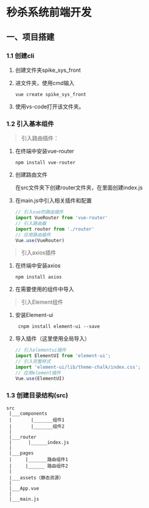 # 秒杀系统前端开发

## 一、项目搭建

### 1.1 创建cli

1. 创建文件夹spike_sys_front

2. 进文件夹，使用cmd输入

   ````shell
   vue create spike_sys_front
   ````

3. 使用vs-code打开该文件夹。

### 1.2 引入基本组件

> 引入路由插件：

1. 在终端中安装vue-router

   ````shell
   npm install vue-router
   ````

2. 创建路由文件

   在src文件夹下创建router文件夹，在里面创建index.js

3. 在main.js中引入相关插件和配置

   `````js
   // 引入vue的路由插件
   import VueRouter from 'vue-router'
   // 引入路由器
   import router from './router'
   // 应用路由插件
   Vue.use(VueRouter)
   `````

> 引入axios插件

1. 在终端中安装axios

   ````shell
   npm install axios
   ````

2. 在需要使用的组件中导入

> 引入Element组件

1. 安装Element-ui

   `````shell
    cnpm install element-ui --save
   `````

2. 导入插件（这里使用全局导入）

   ````js
   // 引入elementui插件
   import ElementUI from 'element-ui';
   // 引入完整样式
   import 'element-ui/lib/theme-chalk/index.css';
   // 应用element插件
   Vue.use(ElementUI)
   ````

### 1.3 创建目录结构(src)

```shell
src
 |___components
 |       |_______组件1
 |       |_______组件2
 |
 |___router
 |      |______index.js
 |
 |___pages
 |     |_______路由组件1
 |     |______ 路由组件2
 |
 |___assets（静态资源）
 |
 |___App.vue
 |
 |___main.js
```



